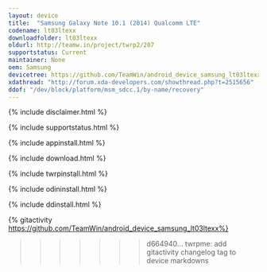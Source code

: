 ```yaml
---
layout: device
title:  "Samsung Galaxy Note 10.1 (2014) Qualcomm LTE"
codename: lt03ltexx
downloadfolder: lt03ltexx
oldurl: http://teamw.in/project/twrp2/207
supportstatus: Current
maintainer: None
oem: Samsung
devicetree: https://github.com/TeamWin/android_device_samsung_lt03ltexx
xdathread: "http://forum.xda-developers.com/showthread.php?t=2515656"
ddof: "/dev/block/platform/msm_sdcc.1/by-name/recovery"
---
```


{% include disclaimer.html %}

{% include supportstatus.html %}

{% include appinstall.html %}

{% include download.html %}

{% include twrpinstall.html %}

{% include odininstall.html %}

{% include ddinstall.html %}

{% gitactivity  https://github.com/TeamWin/android_device_samsung_lt03ltexx%}
>>>>>>> d664940... twrpme: add gitactivity changelog tag to device markdowns
